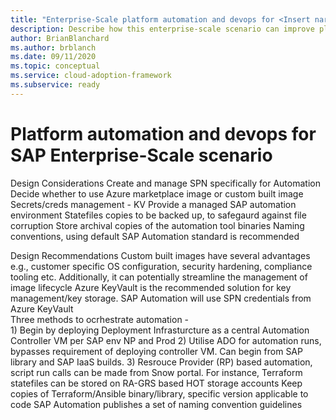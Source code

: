 ```yaml
---
title: "Enterprise-Scale platform automation and devops for <Insert narrative Name>"
description: Describe how this enterprise-scale scenario can improve platform automation and devops of SAP
author: BrianBlanchard
ms.author: brblanch
ms.date: 09/11/2020
ms.topic: conceptual
ms.service: cloud-adoption-framework
ms.subservice: ready
---
```


# Platform automation and devops for SAP Enterprise-Scale scenario


Design Considerations 
Create and manage SPN specifically for Automation
Decide whether to use Azure marketplace image or custom built image
Secrets/creds management - KV
Provide a managed SAP automation environment
Statefiles copies to be backed up, to safegaurd against file corruption
Store archival copies of the automation tool binaries
Naming conventions, using default SAP Automation standard is recommended


Design Recommendations
Custom built images have several advantages e.g., customer specific OS configuration, security hardening, compliance tooling etc. Additionally, it can potentially streamline the management of image lifecycle
Azure KeyVault is the recommended solution for key management/key storage. SAP Automation will use SPN credentials from Azure KeyVault  
Three methods to ocrhestrate automation -               
    1) Begin by deploying Deployment Infrasturcture as a central Automation Controller VM per SAP env NP and Prod
    2) Utilise ADO for automation runs, bypasses requirement of deploying controller VM. Can begin from SAP library and SAP IaaS builds.
    3) Resrouce Provider (RP) based automation, script run calls can be made from Snow portal.
For instance, Terraform statefiles can be stored on RA-GRS based HOT storage accounts
Keep copies of Terraform/Ansible binary/library, specific version applicable to code
SAP Automation publishes a set of naming convention guidelines